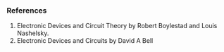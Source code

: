 ### References

1. Electronic Devices and Circuit Theory by Robert Boylestad and Louis Nashelsky.
2. Electronic Devices and Circuits by David A Bell
